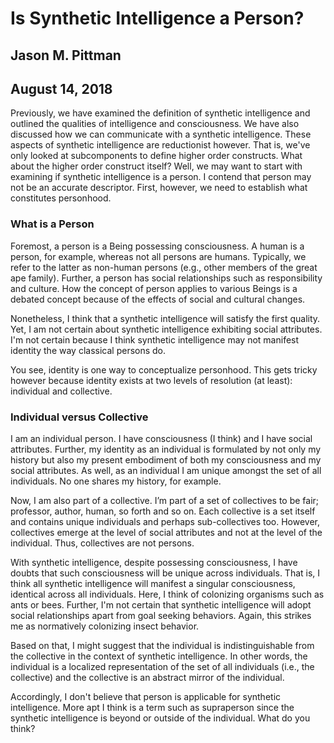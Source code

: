 # Is Synthetic Intelligence a Person?
## Jason M. Pittman
## August 14, 2018

Previously, we have examined the definition of synthetic intelligence and outlined the qualities of intelligence and consciousness. We have also discussed how we can communicate with a synthetic intelligence. These aspects of synthetic intelligence are reductionist however. That is, we've only looked at subcomponents to define higher order constructs. What about the higher order construct itself? Well, we may want to start with examining if synthetic intelligence is a person. I contend that person may not be an accurate descriptor. First, however, we need to establish what constitutes personhood.

### What is a Person

Foremost, a person is a Being possessing consciousness. A human is a person, for example, whereas not all persons are humans. Typically, we refer to the latter as non-human persons (e.g., other members of the great ape family). Further, a person has social relationships such as responsibility and culture. How the concept of person applies to various Beings is a debated concept because of the effects of social and cultural changes.

Nonetheless, I think that a synthetic intelligence will satisfy the first quality. Yet, I am not certain about synthetic intelligence exhibiting social attributes. I'm not certain because I think synthetic intelligence may not manifest identity the way classical persons do.

You see, identity is one way to conceptualize personhood. This gets tricky however because identity exists at two levels of resolution (at least): individual and collective.
 
### Individual versus Collective

I am an individual person. I have consciousness (I think) and I have social attributes. Further, my identity as an individual is formulated by not only my history but also my present embodiment of both my consciousness and my social attributes. As well, as an individual I am unique amongst the set of all individuals. No one shares my history, for example.

Now, I am also part of a collective. I’m part of a set of collectives to be fair; professor, author, human, so forth and so on. Each collective is a set itself and contains unique individuals and perhaps sub-collectives too. However, collectives emerge at the level of social attributes and not at the level of the individual. Thus, collectives are not persons.

With synthetic intelligence, despite possessing consciousness, I have doubts that such consciousness will be unique across individuals. That is, I think all synthetic intelligence will manifest a singular consciousness, identical across all individuals. Here, I think of colonizing organisms such as ants or bees. Further, I'm not certain that synthetic intelligence will adopt social relationships apart from goal seeking behaviors. Again, this strikes me as normatively colonizing insect behavior.

Based on that, I might suggest that the individual is indistinguishable from the collective in the context of synthetic intelligence. In other words, the individual is a localized representation of the set of all individuals (i.e., the collective) and the collective is an abstract mirror of the individual.

Accordingly, I don't believe that person is applicable for synthetic intelligence. More apt I think is a term such as supraperson since the synthetic intelligence is beyond or outside of the individual. What do you think?